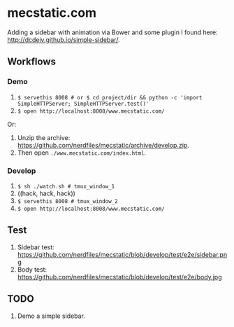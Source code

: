 # mecstatic.com

Adding a sidebar with animation via Bower and some plugin I found here: http://dcdeiv.github.io/simple-sidebar/.

## Workflows

### Demo

1. ``$ servethis 8008 # or $ cd project/dir && python -c 'import SimpleHTTPServer; SimpleHTTPServer.test()'``
2. ``$ open http://localhost:8008/www.mecstatic.com/``

Or:

1. Unzip the archive: https://github.com/nerdfiles/mecstatic/archive/develop.zip.
2. Then open ``./www.mecstatic.com/index.html``.

### Develop

1. ``$ sh ./watch.sh # tmux_window_1``
2. ((hack, hack, hack))
3. ``$ servethis 8008 # tmux_window_2``
4. ``$ open http://localhost:8008/www.mecstatic.com/``

## Test

1. Sidebar test: https://github.com/nerdfiles/mecstatic/blob/develop/test/e2e/sidebar.png
2. Body test: https://github.com/nerdfiles/mecstatic/blob/develop/test/e2e/body.jpg

## TODO

1. Demo a simple sidebar.
